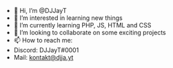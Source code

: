 - 👋 Hi, I’m @DJJayT
- 👀 I’m interested in learning new things
- 🌱 I’m currently learning PHP, JS, HTML and CSS
- 💞️ I’m looking to collaborate on some exciting projects
- 📫 How to reach me:
- Discord: DJJayT#0001
- Mail: kontakt@djja.yt

<!---
DJJayT/DJJayT is a ✨ special ✨ repository because its `README.md` (this file) appears on your GitHub profile.
You can click the Preview link to take a look at your changes.
--->

